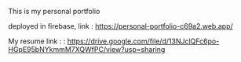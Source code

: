 This is my personal portfolio

deployed in firebase, link : https://personal-portfolio-c69a2.web.app/

My resume link : : https://drive.google.com/file/d/13NJclQFc6po-HGpE95bNYkmmM7XQWfPC/view?usp=sharing
